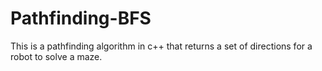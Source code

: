 # Pathfinding-BFS
This is a pathfinding algorithm in c++ that returns a set of directions for a robot to solve a maze.
